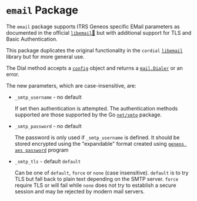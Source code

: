 # `email` Package

The `email` package supports ITRS Geneos specific EMail parameters as
documented in the official
[`libemail`🔗](https://docs.itrsgroup.com/docs/geneos/current/Gateway_Reference_Guide/geneos_rulesactionsalerts_tr.html#Libemail)
but with additional support for TLS and Basic Authentication.

This package duplicates the original functionality in the `cordial`
[`libemail`](/libraries/libemail/README.md) library but for more general
use.

The Dial method accepts a [`config`](/pkg/config/README.md) object and returns a [`mail.Dialer`](https://pkg.go.dev/github.com/go-mail/mail/v2) or an error.

The new parameters, which are case-insensitive, are:

* `_smtp_username` - no default

    If set then authentication is attempted. The authentication methods
    supported are those supported by the Go
    [`net/smtp`](https://pkg.go.dev/net/smtp#Auth) package.

* `_smtp_password` - no default

    The password is only used if `_smtp_username` is defined. It should
    be stored encrypted using the "expandable" format created using [`geneos aes
    password`](/tools/geneos/docs/geneos_aes_password.md) program

* `_smtp_tls` - default `default`

    Can be one of `default`, `force` or `none` (case insensitive).
    `default` is to try TLS but fall back to plain text depending on the
    SMTP server. `force` require TLS or will fail while `none` does not
    try to establish a secure session and may be rejected by modern mail
    servers.

